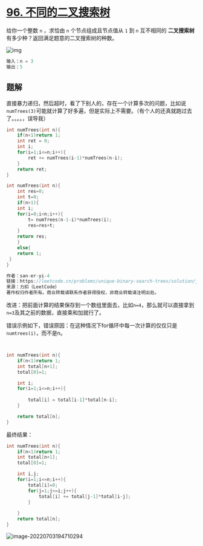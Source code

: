 # [96. 不同的二叉搜索树](https://leetcode.cn/problems/unique-binary-search-trees/)

给你一个整数 `n` ，求恰由 `n` 个节点组成且节点值从 `1` 到 `n` 互不相同的 **二叉搜索树** 有多少种？返回满足题意的二叉搜索树的种数。

![img](https://img2022.cnblogs.com/blog/2348945/202207/2348945-20220703190828375-1485395133.jpg)



```c
输入：n = 3
输出：5
```

## 题解

直接暴力递归，然后超时，看了下别人的，存在一个计算多次的问题，比如说`numTrees(3)`可能就计算了好多遍，但是实际上不需要。（有个人的还真就跑过去了。。。。，误导我）

```c
int numTrees(int n){
    if(n<1)return 1; 
    int ret = 0;
    int i;
    for(i=1;i<=n;i++){
        ret += numTrees(i-1)*numTrees(n-i);
    }
    return ret;
}
```

```c
int numTrees(int n){ 
    int res=0;
    int t=0; 
    if(n>1){
    int i;
    for(i=0;i<n;i++){
        t= numTrees(n-1-i)*numTrees(i);
        res=res+t; 
    }
    return res;
    } 
    else{
    return 1;
 }
}

作者：san-er-yi-4
链接：https://leetcode.cn/problems/unique-binary-search-trees/solution/jian-dan-di-gui-suan-fa-by-san-er-yi-4-vwgl/
来源：力扣（LeetCode）
著作权归作者所有。商业转载请联系作者获得授权，非商业转载请注明出处。
```

改进：把前面计算的结果保存到一个数组里面去，比如`n=4`，那么就可以直接拿到`n=3`及其之前的数据，直接乘和加就行了。

错误示例如下，错误原因：在这种情况下for循环中每一次计算的仅仅只是`numtrees(i)`，而不是n。

```c


int numTrees(int n){
    if(n<1)return 1; 
    int total[n+1];
    total[0]=1;

    int i;
    for(i=1;i<=n;i++){
            
        total[i] = total[i-1]*total[n-i];
    }

    return total[n];
}
```

最终结果：

```c
int numTrees(int n){
    if(n<1)return 1; 
    int total[n+1];
    total[0]=1;

    int i,j;
    for(i=1;i<=n;i++){
        total[i]=0;
        for(j=1;j<=i;j++){
            total[i] += total[j-1]*total[i-j];
        }
        
    }
    return total[n];
}
```

![image-20220703194710294](https://img2022.cnblogs.com/blog/2348945/202207/2348945-20220703194711501-1851691097.png)